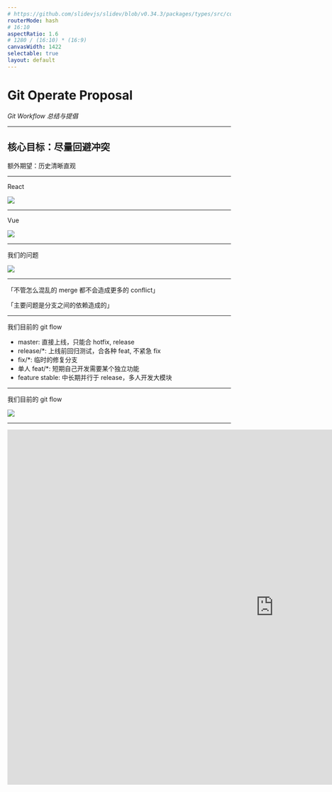 ```yaml
---
# https://github.com/slidevjs/slidev/blob/v0.34.3/packages/types/src/config.ts
routerMode: hash
# 16:10
aspectRatio: 1.6
# 1280 / (16:10) * (16:9)
canvasWidth: 1422
selectable: true
layout: default
---
```


# Git Operate Proposal

*Git Workflow 总结与提倡*

---

## 核心目标：尽量回避冲突

额外期望：历史清晰直观

---

React

<div class="scroll">

![](/images/react-git-branchs.png)

</div>

<style>
  .slidev-layout {
    .scroll {
      @apply overflow-y-scroll max-w-3/5 max-h-[660px];

      p {
        @apply m-0;
      }
    }
  }
</style>

---


Vue

<div class="scroll">

![](/images/vue-git-branchs.png)

</div>

<style>
  .slidev-layout {
    .scroll {
      @apply overflow-y-scroll max-w-3/5 max-h-[660px];

      p {
        @apply m-0;
      }
    }
  }
</style>


---

我们的问题

<div class="scroll">

![](/images/merge-chaos.png)

</div>

<style>
  .slidev-layout {
    .scroll {
      @apply overflow-y-scroll max-w-3/5 max-h-[660px];

      p {
        @apply m-0;
      }
    }
  }
</style>

---

「不管怎么混乱的 merge 都不会造成更多的 conflict」

「主要问题是分支之间的依赖造成的」

---

我们目前的 git flow

- master: 直接上线，只能合 hotfix, release
- release/*: 上线前回归测试，合各种 feat, 不紧急 fix
- fix/*: 临时的修复分支
- 单人 feat/*: 短期自己开发需要某个独立功能
- feature stable: 中长期并行于 release，多人开发大模块

---

我们目前的 git flow

<img
  class="max-h-[600px] mx-auto"
  src="/images/current-git-flow.png"
/>

---

<!-- 一步步演示刚才的 git flow 怎么来的 -->

<iframe 
  src="https://git-school.github.io/visualizing-git/#free"
  scrolling="no"
  border="0"
  frameborder="no"
  framespacing="0"
  allowfullscreen="true"
  style="width: 1200px; height: 800px"
/>

---

刚才的模拟命令

<div class="scroll">

```bash
# 前期准备
git checkout -b feature
git checkout -b other
git checkout -b release

git commit -m c1
git commit -m c2
git commit -m c3

# 模拟别人合到 release
git checkout other
git commit
git commit
git commit
git merge release

# MR: Merge `other` into `release`
git checkout release
git merge other

# 视角回到自己
git checkout feature
git commit -m feat1
git commit -m feat2
git commit -m feat3

git merge release

# MR: Merge `feature` into `release`
git checkout release
git merge feature

# 模拟别人有合 fix 到 release
git checkout master

git commit -m fix1
git commit -m fix2
git commit -m fix3
git commit -m fix4

# 回到 release 视角
git checkout release
git merge master

# MR: Merge `feature` into `release`
git checkout master
git merge release
```

</div>

<style>
  .slidev-layout {
    .scroll {
      @apply overflow-y-scroll max-w-1/2 max-h-[660px];

      p {
        @apply m-0;
      }
    }
  }
</style>

---

两个提倡

- 多用 rebase
- 多用 squash

---

两个限制

- 只有单人开发分支才能用 rebase
- 只有连续多个 fix 才该用 squash

---

rebase / squash

<img
  class="max-h-[500px] mx-auto"
  src="/images/rebase-git-flow.png"
/>

---

演示 rebase / squash 方式

https://git-school.github.io/visualizing-git/#free

---

![](/images/never-merge-master-into-self.svg)

